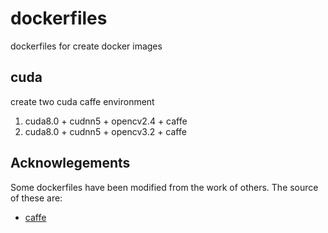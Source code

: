 # dockerfiles

dockerfiles for create docker images

## cuda

create two cuda caffe environment

1. cuda8.0 + cudnn5 + opencv2.4 + caffe
2. cuda8.0 + cudnn5 + opencv3.2 + caffe


## Acknowlegements

Some dockerfiles have been modified from the work of others. The source of these are:

* [caffe](https://github.com/Kaixhin/dockerfiles)
